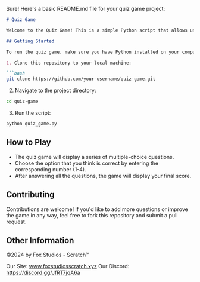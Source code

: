 Sure! Here's a basic README.md file for your quiz game project:

```markdown
# Quiz Game

Welcome to the Quiz Game! This is a simple Python script that allows users to play a multiple-choice quiz game on various topics.

## Getting Started

To run the quiz game, make sure you have Python installed on your computer. You can download it from [python.org](https://www.python.org/).

1. Clone this repository to your local machine:

```bash
git clone https://github.com/your-username/quiz-game.git
```

2. Navigate to the project directory:

```bash
cd quiz-game
```

3. Run the script:

```bash
python quiz_game.py
```

## How to Play

- The quiz game will display a series of multiple-choice questions.
- Choose the option that you think is correct by entering the corresponding number (1-4).
- After answering all the questions, the game will display your final score.

## Contributing

Contributions are welcome! If you'd like to add more questions or improve the game in any way, feel free to fork this repository and submit a pull request.

## Other Information

©2024 by Fox Studios - Scratch™ 

Our Site: www.foxstudiosscratch.xyz
Our Discord: https://discord.gg/JfRT7jqA6a

